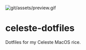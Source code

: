 ![git/assets/preview.gif](git/assets/preview.gif)
# celeste-dotfiles
Dotfiles for my Celeste MacOS rice.
